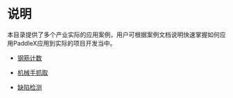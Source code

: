 # 说明
本目录提供了多个产业实际的应用案例，用户可根据案例文档说明快速掌握如何应用PaddleX应用到实际的项目开发当中。

* [钢筋计数](./rebar_count)

* [机械手抓取](./robat_grab)

* [缺陷检测](./defect_detection)
